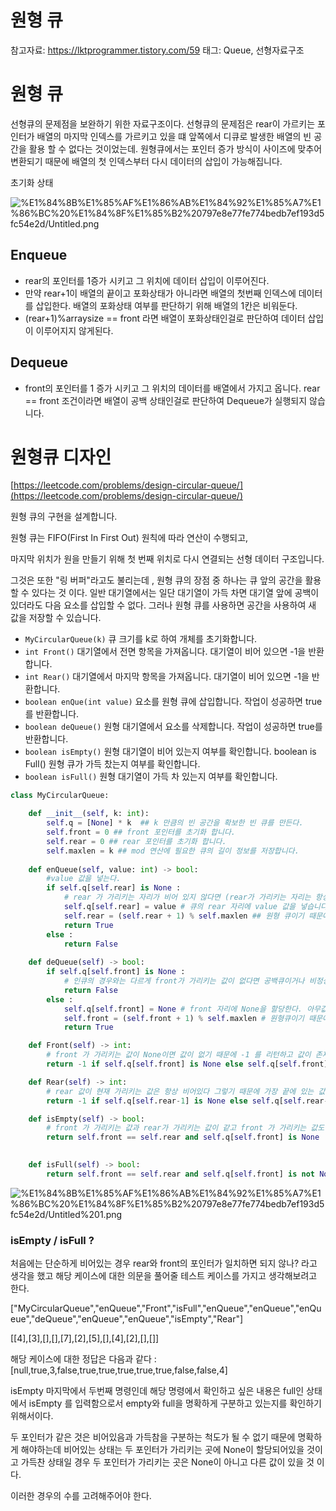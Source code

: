 # 원형 큐

참고자료: https://lktprogrammer.tistory.com/59
태그: Queue, 선형자료구조

# 원형 큐

선형큐의 문제점을 보완하기 위한 자료구조이다. 선형큐의 문제점은 rear이 가르키는 포인터가 배열의 마지막 인덱스를 가르키고 있을 떄 앞쪽에서 디큐로 발생한 배열의 빈 공간을 활용 할 수 없다는 것이었는데. 원형큐에서는 포인터 증가 방식이 사이즈에 맞추어 변환되기 때문에 배열의 첫 인덱스부터 다시 데이터의 삽입이 가능해집니다.

초기화 상태

![%E1%84%8B%E1%85%AF%E1%86%AB%E1%84%92%E1%85%A7%E1%86%BC%20%E1%84%8F%E1%85%B2%20797e8e77fe774bedb7ef193d5fc54e2d/Untitled.png](%E1%84%8B%E1%85%AF%E1%86%AB%E1%84%92%E1%85%A7%E1%86%BC%20%E1%84%8F%E1%85%B2%20797e8e77fe774bedb7ef193d5fc54e2d/Untitled.png)

## Enqueue

- rear의 포인터를 1증가 시키고 그 위치에 데이터 삽입이 이루어진다.
- 만약 rear+1이 배열의 끝이고 포화상태가 아니라면 배열의 첫번째 인덱스에 데이터를 삽입한다. 배열의 포화상태 여부를 판단하기 위해 배열의 1칸은 비워둔다.
- (rear+1)%arraysize == front 라면 배열이 포화상태인걸로 판단하여 데이터 삽입이 이루어지지 않게된다.

## Dequeue

- front의 포인터를 1 증가 시키고 그 위치의 데이터를 배열에서 가지고 옵니다. rear == front 조건이라면 배열이 공백 상태인걸로 판단하여 Dequeue가 실행되지 않습니다.

# 원형큐 디자인

[https://leetcode.com/problems/design-circular-queue/](https://leetcode.com/problems/design-circular-queue/)

원형 큐의 구현을 설계합니다. 

원형 큐는 FIFO(First In First Out) 원칙에 따라 연산이 수행되고,

마지막 위치가 원을 만들기 위해 첫 번째 위치로 다시 연결되는 선형 데이터 구조입니다. 

그것은 또한 "링 버퍼"라고도 불리는데 , 원형 큐의 장점 중 하나는 큐 앞의 공간을 활용할 수 있다는 것 이다. 일반 대기열에서는 일단 대기열이 가득 차면 대기열 앞에 공백이 있더라도 다음 요소를 삽입할 수 없다. 그러나 원형 큐를 사용하면 공간을 사용하여 새 값을 저장할 수 있습니다.

- `MyCircularQueue(k)` 큐 크기를 k로 하여 개체를 초기화합니다.
- `int Front()` 대기열에서 전면 항목을 가져옵니다. 대기열이 비어 있으면 -1을 반환합니다.
- `int Rear()` 대기열에서 마지막 항목을 가져옵니다. 대기열이 비어 있으면 -1을 반환합니다.
- `boolean enQue(int value)` 요소를 원형 큐에 삽입합니다. 작업이 성공하면 true를 반환합니다.
- `boolean deQueue()` 원형 대기열에서 요소를 삭제합니다. 작업이 성공하면 true를 반환합니다.
- `boolean isEmpty()` 원형 대기열이 비어 있는지 여부를 확인합니다. boolean is Full() 원형 큐가 가득 찼는지 여부를 확인합니다.
- `boolean isFull()` 원형 대기열이 가득 차 있는지 여부를 확인합니다.

```python
class MyCircularQueue:

    def __init__(self, k: int):
        self.q = [None] * k  ## k 만큼의 빈 공간을 확보한 빈 큐를 만든다.
        self.front = 0 ## front 포인터를 초기화 합니다.
        self.rear = 0 ## rear 포인터를 초기화 합니다.
        self.maxlen = k ## mod 연산에 필요한 큐의 길이 정보를 저장합니다.
        
    def enQueue(self, value: int) -> bool:
        #value 값을 넣는다.
        if self.q[self.rear] is None : 
            # rear 가 가리키는 자리가 비어 있지 않다면 (rear가 가리키는 자리는 항상 None이어야 한다, 한자리를 남겨 놓아야 하기 때문) False 를 리턴한다 . 큐가 꽉차있거나 비정상적인 상태이기 때문이다.
            self.q[self.rear] = value # 큐의 rear 자리에 value 값을 넣습니다.
            self.rear = (self.rear + 1) % self.maxlen ## 원형 큐이기 때문에 mod 연산을 이용한다.
            return True
        else :
            return False
        
    def deQueue(self) -> bool:
        if self.q[self.front] is None :
            # 인큐의 경우와는 다르게 front가 가리키는 값이 없다면 공백큐이거나 비정상적이라는 상황이기 때문에 False 를 리턴한다.
            return False 
        else :
            self.q[self.front] = None # front 자리에 None을 할당한다. 아무값도 없다는것을 알려주어야한다. 다른값이 들어와도 된다는 일종의 시그널같은 것 
            self.front = (self.front + 1) % self.maxlen # 원형큐이기 때문에 가리키는 부분에 대한 mod 연산을 한다.
            return True

    def Front(self) -> int:
        # front 가 가리키는 값이 None이면 값이 없기 때문에 -1 를 리턴하고 값이 존재하면 front가 가리키는 값을 리턴
        return -1 if self.q[self.front] is None else self.q[self.front]

    def Rear(self) -> int:
        # rear 값이 현재 가리키는 값은 항상 비어있다 그렇기 때문에 가장 끝에 있는 값을 리턴하기 위해 -1한 값을 리턴
        return -1 if self.q[self.rear-1] is None else self.q[self.rear-1]

    def isEmpty(self) -> bool:
        # front 가 가리키는 값과 rear가 가리키는 값이 같고 front 가 가리키는 값도 None이어야 한다.
        return self.front == self.rear and self.q[self.front] is None
        

    def isFull(self) -> bool:
        return self.front == self.rear and self.q[self.front] is not None
```

![%E1%84%8B%E1%85%AF%E1%86%AB%E1%84%92%E1%85%A7%E1%86%BC%20%E1%84%8F%E1%85%B2%20797e8e77fe774bedb7ef193d5fc54e2d/Untitled%201.png](%E1%84%8B%E1%85%AF%E1%86%AB%E1%84%92%E1%85%A7%E1%86%BC%20%E1%84%8F%E1%85%B2%20797e8e77fe774bedb7ef193d5fc54e2d/Untitled%201.png)

### isEmpty / isFull ?

처음에는 단순하게 비어있는 경우 rear와 front의 포인터가 일치하면 되지 않나? 라고 생각을 했고 해당 케이스에 대한 의문을 풀어줄 테스트 케이스를 가지고 생각해보려고 한다.

["MyCircularQueue","enQueue","Front","isFull","enQueue","enQueue","enQueue","deQueue","enQueue","enQueue","isEmpty","Rear"]

[[4],[3],[],[],[7],[2],[5],[],[4],[2],[],[]]

해당 케이스에 대한 정답은 다음과 같다 :
[null,true,3,false,true,true,true,true,true,false,false,4]

isEmpty 마지막에서 두번째 명령인데 해당 명령에서 확인하고 싶은 내용은 full인 상태에서 isEmpty 를 입력함으로서 empty와 full을 명확하게 구분하고 있는지를 확인하기 위해서이다.

두 포인터가 같은 것은 비어있음과 가득참을 구분하는 척도가 될 수 없기 때문에 명확하게 해야하는데 비어있는 상태는 두 포인터가 가리키는 곳에 None이 할당되어있을 것이고 가득찬 상태일 경우 두 포인터가 가리키는 곳은 None이 아니고 다른 값이 있을 것 이다. 

이러한 경우의 수를 고려해주어야 한다.